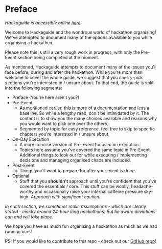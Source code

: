 # Preface

*Hackaguide is accessible online [here](https://kpchi.gitbooks.io/hackaguide/content/)*

Welcome to Hackaguide and the wondrous world of hackathon organising!  We've attempted to document many of the options available to you while organising a hackathon.  

Please note this is still a very rough work in progress, with only the Pre-Event section being completed at the moment.

As mentioned, Hackaguide attempts to document many of the issues you'll face before, during and after the hackathon.  While you're more than welcome to cover the whole guide, we suggest that you cherry-pick sections you're interested in / unsure about.  To that end, the guide is split into the following segments:

- Preface (You're here aren't you?)
- Pre-Event
	- As mentioned earlier, this is more of a documentation and less a baseline.  So while a lengthy read, don't be intimidated by it.  The content is to show you the many choices available and reasons why you would want to pick one over the others.  
	- Segmented by topic for easy reference, feel free to skip to specific chapters you're interested in / unsure about.
- On-Day Execution
	- A more concise version of Pre-Event focused on execution.
	- Topics here assume you've covered the same topic in Pre-Event.  Additional things to look out for while executing / implementing decisions and managing organised chaos are included.
- Post-Event
	- Things you'll want to prepare for after your event is done
- Optional
	- Stuff that you **shouldn't** approach until you're confident that you've covered the essentials / core.  This stuff can be woolly, headache-worthy and occasionally raise your internal caffeine pressure sky-high.  *Approach with significant caution.*

*In each section, we sometimes make assumptions - which are clearly stated - mostly around 24-hour long hackathons.  But be aware deviations can and will take place.*

We hope you have as much fun organising a hackathon as much as we had running ours!

PS: If you would like to contribute to this repo - check out our [GitHub repo](https://github.com/kpchi/hackaguide)!
